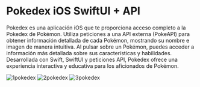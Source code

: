 # Pokedex iOS SwiftUI + API 

Pokedex es una aplicación iOS que te proporciona acceso completo a la Pokedex de Pokémon. Utiliza peticiones a una API externa (PokeAPI) para obtener información detallada de cada Pokémon, mostrando su nombre e imagen de manera intuitiva. Al pulsar sobre un Pokémon, puedes acceder a información más detallada sobre sus características y habilidades. Desarrollada con Swift, SwiftUI y peticiones API, Pokedex ofrece una experiencia interactiva y educativa para los aficionados de Pokémon.

![1pokedex](https://github.com/rubensrdev/pokedex-swiftui/assets/160135386/2cd75ea6-de01-41e9-af90-a108567aa741)
![2pokedex](https://github.com/rubensrdev/pokedex-swiftui/assets/160135386/e8604d47-94a2-4ea5-82ba-95c67a8b754c)
![3pokedex](https://github.com/rubensrdev/pokedex-swiftui/assets/160135386/96201db6-c893-4933-aef1-0ec74c9c3ea6)

